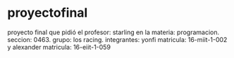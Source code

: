 # proyectofinal
proyecto final que pidió el profesor: starling en la materia: programacion. seccion: 0463. grupo: los racing. integrantes: yonfi matricula: 16-miit-1-002 y alexander matricula: 16-eiit-1-059
